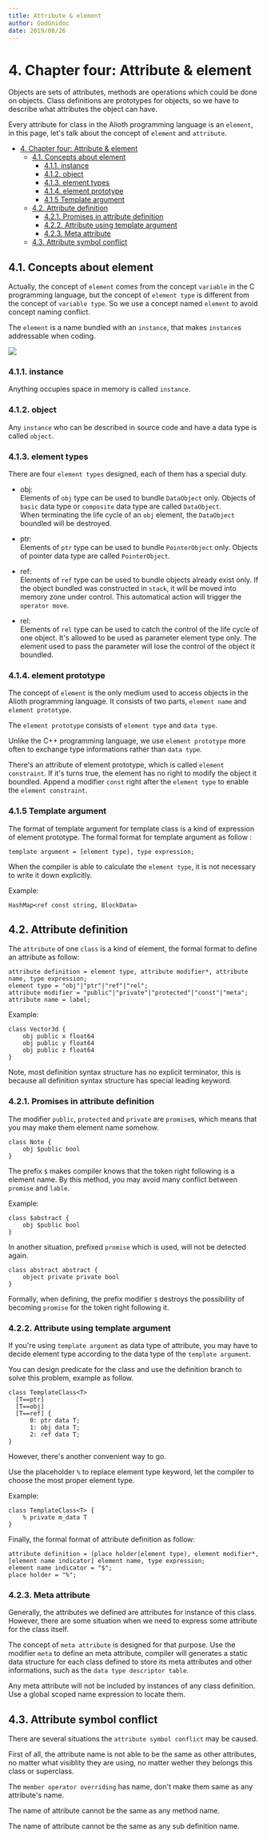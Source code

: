 ```yaml
---
title: Attribute & element
author: GodGnidoc
date: 2019/08/26
---
```


# 4. Chapter four: Attribute & element

Objects are sets of attributes, methods are operations  which could be done on objects. Class definitions are prototypes for objects, so we have to describe what attributes the object can have.

Every attribute for class in the Alioth programming language is an `element`, in this page, let's talk about the concept of `element` and `attribute`.

- [4. Chapter four: Attribute & element](#4-chapter-four-attribute--element)
  - [4.1. Concepts about element](#41-concepts-about-element)
    - [4.1.1. instance](#411-instance)
    - [4.1.2. object](#412-object)
    - [4.1.3. element types](#413-element-types)
    - [4.1.4. element prototype](#414-element-prototype)
    - [4.1.5 Template argument](#415-template-argument)
  - [4.2. Attribute definition](#42-attribute-definition)
    - [4.2.1. Promises in attribute definition](#421-promises-in-attribute-definition)
    - [4.2.2. Attribute using template argument](#422-attribute-using-template-argument)
    - [4.2.3. Meta attribute](#423-meta-attribute)
  - [4.3. Attribute symbol conflict](#43-attribute-symbol-conflict)

## 4.1. Concepts about element

Actually, the concept of `element` comes from the concept `variable` in the C programming language, but the concept of `element type` is different from the concept of `variable type`. So we use a concept named `element` to avoid concept naming conflict.

The `element` is a name bundled with an `instance`, that makes `instance`s addressable when coding.

![](../../res/img/element.png)

### 4.1.1. instance

Anything occupies space in memory is called `instance`.

### 4.1.2. object

Any `instance` who can be described in source code and have a data type is called `object`.

### 4.1.3. element types

There are four `element types` designed, each of them has a special duty.

- obj:  
  Elements of `obj` type can be used to bundle `DataObject` only. Objects of `basic` data type or `composite` data type are called `DataObject`.  
  When terminating the life cycle of an `obj` element, the `DataObject` boundled will be destroyed.

- ptr:  
  Elements of `ptr` type can be used to bundle `PointerObject` only. Objects of pointer data type are called `PointerObject`.

- ref:  
  Elements of `ref` type can be used to bundle objects already exist only. If the object bundled was constructed in `stack`, it will be moved into memory zone under control. This automatical action will trigger the `operator move`.

- rel:  
  Elements of `rel` type can be used to catch the control of the life cycle of one object. It's allowed to be used as parameter element type only. The element used to pass the parameter will lose the control of the object it boundled.

### 4.1.4. element prototype

The concept of `element` is the only medium used to access objects in the Alioth programming language. It consists of two parts, `element name` and `element prototype`.

The `element prototype` consists of `element type` and `data type`.

Unlike the C++ programming language, we use `element prototype` more often to exchange type informations rather than `data type`.

There's an attribute of element prototype, which is called `element constraint`. If it's turns true, the element has no right to modify the object it boundled. Append a modifier `const` right after the `element type` to enable the `element constraint`.

### 4.1.5 Template argument

The format of template argument for template class is a kind of expression of element prototype. The formal format for template argument as follow :

~~~ebnf
template argument = [element type], type expression;
~~~

When the compiler is able to calculate the `element type`, it is not necessary to write it down explicitly.

Example:

~~~
HashMap<ref const string, BlockData>
~~~

## 4.2. Attribute definition

The `attribute` of one `class` is a kind of element, the formal format to define an attribute as follow:

~~~ebnf
attribute definition = element type, attribute modifier*, attribute name, type expression;
element type = "obj"|"ptr"|"ref"|"rel";
attribute modifier = "public"|"private"|"protected"|"const"|"meta";
attribute name = label;
~~~

Example:

~~~
class Vector3d {
    obj public x float64
    obj public y float64
    obj public z float64
}
~~~

Note, most definition syntax structure has no explicit terminator, this is because all definition syntax structure has special leading keyword.

### 4.2.1. Promises in attribute definition

The modifier `public`, `protected` and `private` are `promise`s, which means that you may make them element name somehow.

~~~
class Note {
    obj $public bool
}
~~~

The prefix `$` makes compiler knows that the token right following is a element name. By this method, you may avoid many conflict between `promise` and `lable`.

Example:

~~~
class $abstract {
    obj $public bool
}
~~~

In another situation, prefixed `promise` which is used, will not be detected again.

~~~
class abstract abstract {
    object private private bool
}
~~~

Formally, when defining, the prefix modifier `$` destroys the possibility of becoming `promise` for the token right following it.

### 4.2.2. Attribute using template argument

If you're using `template argument` as data type of attribute, you may have to decide element type according to the data type of the `template argument`.

You can design predicate for the class and use the definition branch to solve this problem, example as follow.

~~~
class TemplateClass<T>
  [T==ptr]
  [T==obj]
  [T==ref] {
      0: ptr data T;
      1: obj data T;
      2: ref data T;
}
~~~

However, there's another convenient way to go.

Use the placeholder `%` to replace element type keyword, let the compiler to choose the most proper element type.

Example:

~~~
class TemplateClass<T> {
    % private m_data T
}
~~~

Finally, the formal format of attribute definition as follow:

~~~ebnf
attribute definition = (place holder|element type), element modifier*, [element name indicator] element name, type expression;
element name indicator = "$";
place holder = "%";
~~~

### 4.2.3. Meta attribute

Generally, the attributes we defined are attributes for instance of this class. However, there are some situation when we need to express some attribute for the class itself.

The concept of `meta attribute` is designed for that purpose. Use the modifier `meta` to define an meta attribute, compiler will generates a static data structure for each class defined to store its meta attributes and other informations, such as the `data type descriptor table`.

Any meta attribute will not be included by instances of any class definition. Use a global scoped name expression to locate them.

## 4.3. Attribute symbol conflict

There are several situations the `attribute symbol conflict` may be caused.

First of all, the attribute name is not able to be the same as other attributes, no matter what visiblity they are using, no matter wether they belongs this class or superclass.

The `member operator overriding` has name, don't make them same as any attribute's name.

The name of attribute cannot be the same as any method name.

The name of attribute cannot be the same as any sub definition name.
